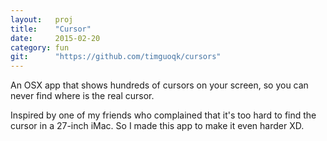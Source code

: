 ```yaml
---
layout:   proj
title:    "Cursor"
date:     2015-02-20
category: fun
git:      "https://github.com/timguoqk/cursors"
---
```


An OSX app that shows hundreds of cursors on your screen, so you can never find where is the real cursor.

Inspired by one of my friends who complained that it's too hard to find the cursor in a 27-inch iMac. So I made this app to make it even harder XD.